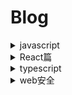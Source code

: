# Blog
<details>
  <summary>javascript</summary>
  
  - [var、let、const的区别以及原理](https://github.com/lxnxbnq/blog/issues/12)
  - [ ] [Object.defineProperty的用法](https://github.com/lxnxbnq/blog/issues/7)
  - [ ] [Proxy构造函数](https://github.com/lxnxbnq/blog/issues/13)
  - [ ] [Reflect]()
  
</details>

<details>
  <summary>React篇</summary>
 
  - [react基础](https://github.com/lxnxbnq/blog/issues/9)
  - [React Fiber架构](https://github.com/lxnxbnq/blog/issues/10)
  - [redux源码解析](https://github.com/lxnxbnq/blog/issues/1)
  - [redux-thunk源码解析](https://github.com/lxnxbnq/blog/issues/2)
  - [HashRouter和BrowserRouter](https://github.com/lxnxbnq/blog/issues/4)
</details>

<details>
  <summary>typescript</summary>
 
  - [基础入门](https://github.com/lxnxbnq/blog/issues/8)
  - [typescript开发常见问题](https://github.com/lxnxbnq/blog/issues/5)
</details>


<details>
  <summary>web安全</summary>
 
  - [常见web安全问题](https://github.com/lxnxbnq/blog/issues/6)
</details>
